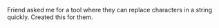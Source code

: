 Friend asked me for a tool where they can replace characters in a string quickly. Created this for them.
